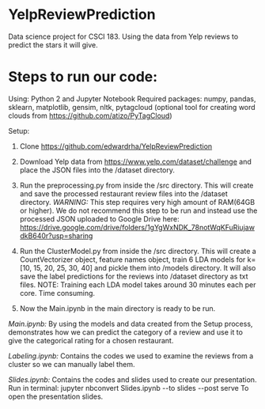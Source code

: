 # YelpReviewPrediction
Data science project for CSCI 183. Using the data from Yelp reviews to predict the stars it will give.


# Steps to run our code:
Using: Python 2 and Jupyter Notebook
Required packages: numpy, pandas, sklearn, matplotlib, gensim, nltk, pytagcloud (optional tool for creating word clouds from https://github.com/atizo/PyTagCloud)

Setup:

1. Clone https://github.com/edwardrha/YelpReviewPrediction

2. Download Yelp data from https://www.yelp.com/dataset/challenge and place the JSON files into the /dataset directory.

3. Run the preprocessing.py from inside the /src directory. This will create and save the processed restaurant review files into the /dataset directory.
*WARNING:* This step requires very high amount of RAM(64GB or higher). We do not recommend this step to be run and instead use the processed JSON uploaded to Google Drive here: https://drive.google.com/drive/folders/1gYgWxNDK_78notWqKFuRiujawdkB640r?usp=sharing

4. Run the ClusterModel.py from inside the /src directory. This will create a CountVectorizer object, feature names object, train 6 LDA models for k=[10, 15, 20, 25, 30, 40] and pickle them into /models directory. It will also save the label predictions for the reviews into /dataset directory as txt files.
NOTE: Training each LDA model takes around 30 minutes each per core. Time consuming.

5. Now the Main.ipynb in the main directory is ready to be run.

*Main.ipynb:*
By using the models and data created from the Setup process, demonstrates how we can predict the category of a review and use it to give the categorical rating for a chosen restaurant.

*Labeling.ipynb:*
Contains the codes we used to examine the reviews from a cluster so we can manually label them.

*Slides.ipynb:*
Contains the codes and slides used to create our presentation. Run in terminal:
jupyter nbconvert Slides.ipynb --to slides --post serve
To open the presentation slides.
